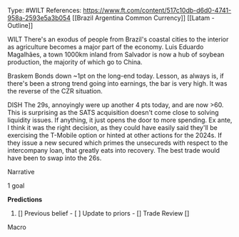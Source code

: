 Type: #WILT 
References: https://www.ft.com/content/517c10db-d6d0-4741-958a-2593e5a3b054
[[Brazil Argentina Common Currency]]
[[Latam - Outline]]

WILT
There's an exodus of people from Brazil's coastal cities to the interior as agriculture becomes a major part of the economy. Luis Eduardo Magalhães, a town 1000km inland from Salvador is now a hub of soybean production, the majority of which go to China.

Braskem
Bonds down ~1pt on the long-end today. Lesson, as always is, if there's been a strong trend going into earnings, the bar is very high. It was the reverse of the CZR situation.

DISH
The 29s, annoyingly were up another 4 pts today, and are now >60. This is surprising as the SATS acquisition doesn't come close to solving liquidity issues. If anything, it just opens the door to more spending. Ex ante, I think it was the right decision, as they could have easily said they'll be exercising the T-Mobile option or hinted at other actions for the 2024s. If they issue a new secured which primes the unsecureds with respect to the intercompany loan, that greatly eats into recovery. The best trade would have been to swap into the 26s. 

Narrative

1 goal


**Predictions**

1) []
Previous belief - 
[ ]
Update to priors - 
[]
Trade Review
[]





Macro

